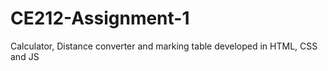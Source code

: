 # CE212-Assignment-1
Calculator, Distance converter and marking table developed in HTML, CSS and JS
